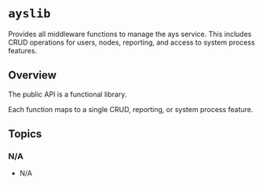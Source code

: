 # `ayslib`

Provides all middleware functions to manage the ays service. This includes CRUD operations for users, nodes, reporting, and access to system process features.

## Overview

The public API is a functional library.

Each function maps to a single CRUD, reporting, or system process feature.

## Topics

### N/A

- N/A
